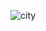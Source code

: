 ![city](https://external-preview.redd.it/rzobLafAiFofW2Uv1C7v44aQr0pSmPAjZ-GnmCarRFc.gif?format=mp4&s=8d4f0fc2a3d1541e0ac21ca0b7acf56d7c19d3bc)

<!--
**ImVicttorMC/ImVicttorMC** is a ✨ _special_ ✨ repository because its `README.md` (this file) appears on your GitHub profile.

Here are some ideas to get you started:

- 🔭 I’m currently working on ...
- 🌱 I’m currently learning ...
- 👯 I’m looking to collaborate on ...
- 🤔 I’m looking for help with ...
- 💬 Ask me about ...
- 📫 How to reach me: ...
- 😄 Pronouns: ...
- ⚡ Fun fact: ...
-->

